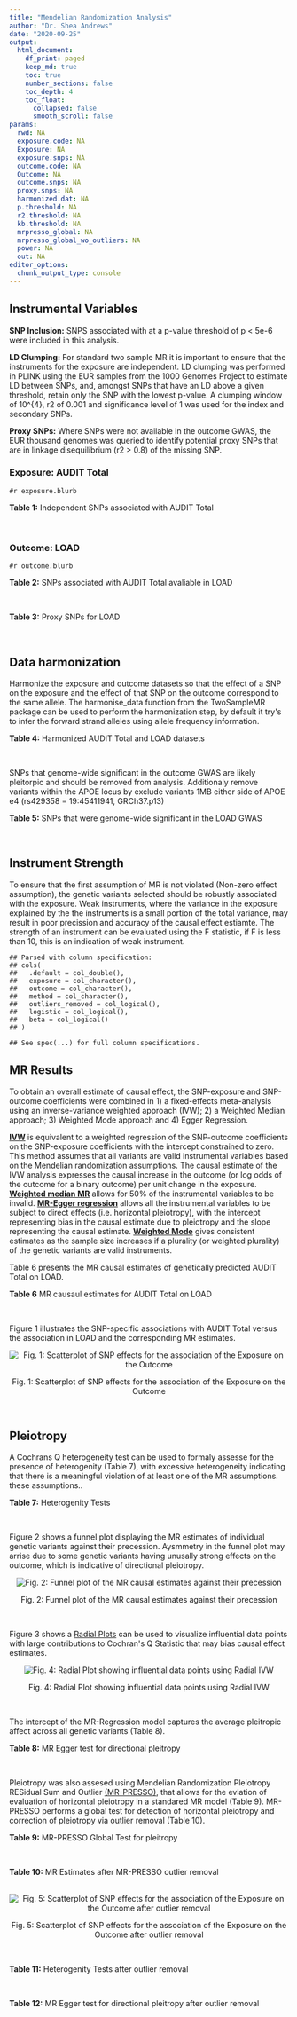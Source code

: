 ```yaml
---
title: "Mendelian Randomization Analysis"
author: "Dr. Shea Andrews"
date: "2020-09-25"
output:
  html_document:
    df_print: paged
    keep_md: true
    toc: true
    number_sections: false
    toc_depth: 4
    toc_float:
      collapsed: false
      smooth_scroll: false
params:
  rwd: NA
  exposure.code: NA
  Exposure: NA
  exposure.snps: NA
  outcome.code: NA
  Outcome: NA
  outcome.snps: NA
  proxy.snps: NA
  harmonized.dat: NA
  p.threshold: NA
  r2.threshold: NA
  kb.threshold: NA
  mrpresso_global: NA
  mrpresso_global_wo_outliers: NA
  power: NA
  out: NA
editor_options:
  chunk_output_type: console
---
```







## Instrumental Variables
**SNP Inclusion:** SNPS associated with at a p-value threshold of p < 5e-6 were included in this analysis.
<br>

**LD Clumping:** For standard two sample MR it is important to ensure that the instruments for the exposure are independent. LD clumping was performed in PLINK using the EUR samples from the 1000 Genomes Project to estimate LD between SNPs, and, amongst SNPs that have an LD above a given threshold, retain only the SNP with the lowest p-value. A clumping window of 10^{4}, r2 of 0.001 and significance level of 1 was used for the index and secondary SNPs.
<br>

**Proxy SNPs:** Where SNPs were not available in the outcome GWAS, the EUR thousand genomes was queried to identify potential proxy SNPs that are in linkage disequilibrium (r2 > 0.8) of the missing SNP.
<br>

### Exposure: AUDIT Total
`#r exposure.blurb`
<br>

**Table 1:** Independent SNPs associated with AUDIT Total
<div data-pagedtable="false">
  <script data-pagedtable-source type="application/json">
{"columns":[{"label":["SNP"],"name":[1],"type":["chr"],"align":["left"]},{"label":["CHROM"],"name":[2],"type":["dbl"],"align":["right"]},{"label":["POS"],"name":[3],"type":["dbl"],"align":["right"]},{"label":["REF"],"name":[4],"type":["chr"],"align":["left"]},{"label":["ALT"],"name":[5],"type":["chr"],"align":["left"]},{"label":["AF"],"name":[6],"type":["dbl"],"align":["right"]},{"label":["BETA"],"name":[7],"type":["dbl"],"align":["right"]},{"label":["SE"],"name":[8],"type":["dbl"],"align":["right"]},{"label":["Z"],"name":[9],"type":["dbl"],"align":["right"]},{"label":["P"],"name":[10],"type":["dbl"],"align":["right"]},{"label":["N"],"name":[11],"type":["dbl"],"align":["right"]},{"label":["TRAIT"],"name":[12],"type":["chr"],"align":["left"]}],"data":[{"1":"rs55847536","2":"1","3":"72248052","4":"A","5":"G","6":"0.39224600","7":"-0.01211140","8":"0.002641534","9":"-4.585","10":"4.545e-06","11":"140945","12":"AUDIT_Total"},{"1":"rs145186401","2":"1","3":"76879585","4":"T","5":"A","6":"0.02301560","7":"0.01278336","8":"0.002633030","9":"4.855","10":"1.203e-06","11":"141716","12":"AUDIT_Total"},{"1":"rs2390440","2":"1","3":"88625312","4":"C","5":"T","6":"0.23443800","7":"-0.01245564","8":"0.002631660","9":"-4.733","10":"2.211e-06","11":"141932","12":"AUDIT_Total"},{"1":"rs11809772","2":"1","3":"181625486","4":"A","5":"C","6":"0.11076800","7":"-0.01367530","8":"0.002654373","9":"-5.152","10":"2.582e-07","11":"139265","12":"AUDIT_Total"},{"1":"rs192227553","2":"1","3":"192064307","4":"G","5":"A","6":"0.01543210","7":"0.01217746","8":"0.002665236","9":"4.569","10":"4.895e-06","11":"138437","12":"AUDIT_Total"},{"1":"rs116258323","2":"1","3":"214449747","4":"C","5":"T","6":"0.04271170","7":"0.01407780","8":"0.002648693","9":"5.315","10":"1.067e-07","11":"139780","12":"AUDIT_Total"},{"1":"rs1260326","2":"2","3":"27730940","4":"T","5":"C","6":"0.61366100","7":"0.01873020","8":"0.002619605","9":"7.150","10":"8.664e-13","11":"141932","12":"AUDIT_Total"},{"1":"rs13389504","2":"2","3":"40369688","4":"T","5":"G","6":"0.18636700","7":"0.01219060","8":"0.002646099","9":"4.607","10":"4.090e-06","11":"140443","12":"AUDIT_Total"},{"1":"rs4953148","2":"2","3":"45152522","4":"A","5":"T","6":"0.39332400","7":"0.01478690","8":"0.002646656","9":"5.587","10":"2.314e-08","11":"139850","12":"AUDIT_Total"},{"1":"rs11677810","2":"2","3":"68066201","4":"C","5":"A","6":"0.25191500","7":"0.01232649","8":"0.002677924","9":"4.603","10":"4.167e-06","11":"137099","12":"AUDIT_Total"},{"1":"rs114658808","2":"2","3":"119423996","4":"G","5":"A","6":"0.05912220","7":"0.01292250","8":"0.002638860","9":"4.897","10":"9.723e-07","11":"141062","12":"AUDIT_Total"},{"1":"rs12474485","2":"2","3":"145810833","4":"A","5":"C","6":"0.25499100","7":"0.01217910","8":"0.002633896","9":"4.624","10":"3.765e-06","11":"141749","12":"AUDIT_Total"},{"1":"rs4853716","2":"2","3":"191361744","4":"C","5":"T","6":"0.82831800","7":"0.01212258","8":"0.002635344","9":"4.600","10":"4.220e-06","11":"141605","12":"AUDIT_Total"},{"1":"rs2302911","2":"2","3":"211455281","4":"A","5":"G","6":"0.45405000","7":"0.01342090","8":"0.002633619","9":"5.096","10":"3.463e-07","11":"141520","12":"AUDIT_Total"},{"1":"rs62244890","2":"3","3":"71611630","4":"T","5":"C","6":"0.37277700","7":"0.01323300","8":"0.002634485","9":"5.023","10":"5.079e-07","11":"141466","12":"AUDIT_Total"},{"1":"rs7618124","2":"3","3":"85548686","4":"A","5":"G","6":"0.71007600","7":"-0.01363860","8":"0.002631407","9":"-5.183","10":"2.187e-07","11":"141713","12":"AUDIT_Total"},{"1":"rs55726529","2":"3","3":"135458327","4":"A","5":"G","6":"0.09938340","7":"-0.01248370","8":"0.002719177","9":"-4.591","10":"4.409e-06","11":"132942","12":"AUDIT_Total"},{"1":"rs1920650","2":"3","3":"160335588","4":"T","5":"C","6":"0.30047400","7":"0.01482480","8":"0.002629442","9":"5.638","10":"1.717e-08","11":"141678","12":"AUDIT_Total"},{"1":"rs11940694","2":"4","3":"39414993","4":"A","5":"G","6":"0.60549300","7":"0.02478080","8":"0.002643005","9":"9.376","10":"6.834e-21","11":"138206","12":"AUDIT_Total"},{"1":"rs144198753","2":"4","3":"99713350","4":"C","5":"T","6":"0.00670047","7":"-0.03076248","8":"0.002606990","9":"-11.800","10":"3.887e-32","11":"140814","12":"AUDIT_Total"},{"1":"rs11733695","2":"4","3":"100122916","4":"G","5":"A","6":"0.00543085","7":"-0.02971133","8":"0.002601920","9":"-11.419","10":"3.370e-30","11":"141581","12":"AUDIT_Total"},{"1":"rs13135092","2":"4","3":"103198082","4":"A","5":"G","6":"0.05434780","7":"-0.01991090","8":"0.002623302","9":"-7.590","10":"3.198e-14","11":"141289","12":"AUDIT_Total"},{"1":"rs6533629","2":"4","3":"113494607","4":"G","5":"A","6":"0.39712300","7":"-0.01294953","8":"0.002671660","9":"-4.847","10":"1.253e-06","11":"137616","12":"AUDIT_Total"},{"1":"rs1457755","2":"5","3":"113637974","4":"T","5":"C","6":"0.55426500","7":"-0.01400920","8":"0.002634787","9":"-5.317","10":"1.056e-07","11":"141273","12":"AUDIT_Total"},{"1":"rs9372625","2":"6","3":"98344031","4":"G","5":"A","6":"0.33467600","7":"0.01403988","8":"0.002642552","9":"5.313","10":"1.080e-07","11":"140438","12":"AUDIT_Total"},{"1":"rs11984030","2":"7","3":"6354656","4":"A","5":"G","6":"0.46143900","7":"-0.01254150","8":"0.002675809","9":"-4.687","10":"2.769e-06","11":"137272","12":"AUDIT_Total"},{"1":"rs10227687","2":"7","3":"38741626","4":"G","5":"A","6":"0.61555200","7":"0.01292938","8":"0.002639727","9":"4.898","10":"9.675e-07","11":"140968","12":"AUDIT_Total"},{"1":"rs79931145","2":"7","3":"137122009","4":"C","5":"T","6":"0.02647810","7":"-0.01248956","8":"0.002631596","9":"-4.746","10":"2.079e-06","11":"141932","12":"AUDIT_Total"},{"1":"rs2622237","2":"7","3":"153489069","4":"A","5":"G","6":"0.39726300","7":"0.01217490","8":"0.002660016","9":"4.577","10":"4.708e-06","11":"138981","12":"AUDIT_Total"},{"1":"rs35040843","2":"8","3":"93341497","4":"C","5":"T","6":"0.30359100","7":"0.01471763","8":"0.002653260","9":"5.547","10":"2.909e-08","11":"139169","12":"AUDIT_Total"},{"1":"rs143011682","2":"8","3":"126831783","4":"A","5":"G","6":"0.11504900","7":"-0.01230210","8":"0.002637111","9":"-4.665","10":"3.084e-06","11":"141378","12":"AUDIT_Total"},{"1":"rs13266268","2":"8","3":"142611971","4":"C","5":"T","6":"0.40148800","7":"-0.01273468","8":"0.002776255","9":"-4.587","10":"4.507e-06","11":"127488","12":"AUDIT_Total"},{"1":"rs3138496","2":"9","3":"92219801","4":"C","5":"T","6":"0.05003810","7":"0.01294572","8":"0.002630710","9":"4.921","10":"8.598e-07","11":"141932","12":"AUDIT_Total"},{"1":"rs148575582","2":"9","3":"122062643","4":"T","5":"C","6":"0.01686620","7":"0.01275960","8":"0.002657686","9":"4.801","10":"1.578e-06","11":"139105","12":"AUDIT_Total"},{"1":"rs147311119","2":"10","3":"9404825","4":"C","5":"G","6":"0.03336960","7":"-0.01216210","8":"0.002634200","9":"-4.617","10":"3.898e-06","11":"141720","12":"AUDIT_Total"},{"1":"rs7078436","2":"10","3":"30378863","4":"A","5":"G","6":"0.27403000","7":"-0.01508130","8":"0.002628329","9":"-5.738","10":"9.583e-09","11":"141745","12":"AUDIT_Total"},{"1":"rs2017064","2":"11","3":"41455386","4":"C","5":"T","6":"0.67373700","7":"0.01247393","8":"0.002663662","9":"4.683","10":"2.823e-06","11":"138540","12":"AUDIT_Total"},{"1":"rs2293576","2":"11","3":"47434986","4":"G","5":"A","6":"0.32902900","7":"0.01535348","8":"0.002632176","9":"5.833","10":"5.454e-09","11":"141275","12":"AUDIT_Total"},{"1":"rs12795307","2":"11","3":"72506324","4":"G","5":"A","6":"0.26040100","7":"0.01208207","8":"0.002635705","9":"4.584","10":"4.572e-06","11":"141575","12":"AUDIT_Total"},{"1":"rs7948028","2":"11","3":"113328681","4":"A","5":"C","6":"0.27900700","7":"-0.01389140","8":"0.002638447","9":"-5.265","10":"1.406e-07","11":"140906","12":"AUDIT_Total"},{"1":"rs1042725","2":"12","3":"66358347","4":"C","5":"T","6":"0.45995600","7":"-0.01217656","8":"0.002632200","9":"-4.626","10":"3.725e-06","11":"141932","12":"AUDIT_Total"},{"1":"rs73519744","2":"13","3":"71536531","4":"A","5":"G","6":"0.05117970","7":"0.01327340","8":"0.002640430","9":"5.027","10":"4.987e-07","11":"140822","12":"AUDIT_Total"},{"1":"rs117750242","2":"13","3":"109806518","4":"C","5":"T","6":"0.00706522","7":"0.01237358","8":"0.002641105","9":"4.685","10":"2.794e-06","11":"140936","12":"AUDIT_Total"},{"1":"rs1319338","2":"15","3":"26449418","4":"T","5":"A","6":"0.06694640","7":"-0.01299030","8":"0.002633347","9":"-4.933","10":"8.104e-07","11":"141639","12":"AUDIT_Total"},{"1":"rs701455","2":"15","3":"46816049","4":"G","5":"A","6":"0.57415500","7":"-0.01327660","8":"0.002630072","9":"-5.048","10":"4.464e-07","11":"141932","12":"AUDIT_Total"},{"1":"rs72771074","2":"16","3":"20002523","4":"A","5":"C","6":"0.29574400","7":"0.01409940","8":"0.002639345","9":"5.342","10":"9.197e-08","11":"140767","12":"AUDIT_Total"},{"1":"rs11862597","2":"16","3":"30490854","4":"G","5":"A","6":"0.12386200","7":"-0.01322155","8":"0.002630631","9":"-5.026","10":"4.997e-07","11":"141883","12":"AUDIT_Total"},{"1":"rs74980679","2":"16","3":"71779310","4":"G","5":"T","6":"0.12050800","7":"0.01219096","8":"0.002635883","9":"4.625","10":"3.747e-06","11":"141533","12":"AUDIT_Total"},{"1":"rs12936842","2":"17","3":"7553383","4":"A","5":"T","6":"0.26744600","7":"-0.01245840","8":"0.002658641","9":"-4.686","10":"2.790e-06","11":"139067","12":"AUDIT_Total"},{"1":"rs62062288","2":"17","3":"44096553","4":"G","5":"A","6":"0.13753600","7":"-0.01645099","8":"0.002650821","9":"-6.206","10":"5.430e-10","11":"139072","12":"AUDIT_Total"},{"1":"rs6507054","2":"18","3":"31248323","4":"T","5":"C","6":"0.56820000","7":"-0.01236280","8":"0.002637114","9":"-4.688","10":"2.754e-06","11":"141365","12":"AUDIT_Total"},{"1":"rs492602","2":"19","3":"49206417","4":"A","5":"G","6":"0.38356900","7":"0.01463750","8":"0.002627447","9":"5.571","10":"2.526e-08","11":"141932","12":"AUDIT_Total"},{"1":"rs12329964","2":"22","3":"19959033","4":"G","5":"A","6":"0.16630300","7":"0.01224455","8":"0.002636070","9":"4.645","10":"3.409e-06","11":"141502","12":"AUDIT_Total"},{"1":"rs2412970","2":"22","3":"30486826","4":"A","5":"G","6":"0.52143100","7":"0.01219000","8":"0.002632824","9":"4.630","10":"3.654e-06","11":"141862","12":"AUDIT_Total"},{"1":"rs9607805","2":"22","3":"41854446","4":"C","5":"T","6":"0.73870300","7":"0.01410817","8":"0.002640990","9":"5.342","10":"9.205e-08","11":"140590","12":"AUDIT_Total"}],"options":{"columns":{"min":{},"max":[10]},"rows":{"min":[10],"max":[10]},"pages":{}}}
  </script>
</div>
<br>

### Outcome: LOAD
`#r outcome.blurb`
<br>

**Table 2:** SNPs associated with AUDIT Total avaliable in LOAD
<div data-pagedtable="false">
  <script data-pagedtable-source type="application/json">
{"columns":[{"label":["SNP"],"name":[1],"type":["chr"],"align":["left"]},{"label":["CHROM"],"name":[2],"type":["dbl"],"align":["right"]},{"label":["POS"],"name":[3],"type":["dbl"],"align":["right"]},{"label":["REF"],"name":[4],"type":["chr"],"align":["left"]},{"label":["ALT"],"name":[5],"type":["chr"],"align":["left"]},{"label":["AF"],"name":[6],"type":["dbl"],"align":["right"]},{"label":["BETA"],"name":[7],"type":["dbl"],"align":["right"]},{"label":["SE"],"name":[8],"type":["dbl"],"align":["right"]},{"label":["Z"],"name":[9],"type":["dbl"],"align":["right"]},{"label":["P"],"name":[10],"type":["dbl"],"align":["right"]},{"label":["N"],"name":[11],"type":["dbl"],"align":["right"]},{"label":["TRAIT"],"name":[12],"type":["chr"],"align":["left"]}],"data":[{"1":"rs55847536","2":"1","3":"72248052","4":"A","5":"G","6":"0.4305","7":"-0.0238","8":"0.0147","9":"-1.6190500","10":"1.062e-01","11":"63926","12":"LOAD"},{"1":"rs145186401","2":"1","3":"76879585","4":"T","5":"A","6":"0.0097","7":"-0.0984","8":"0.0862","9":"-1.1415313","10":"2.535e-01","11":"63926","12":"LOAD"},{"1":"rs2390440","2":"1","3":"88625312","4":"C","5":"T","6":"0.2254","7":"-0.0057","8":"0.0172","9":"-0.3313953","10":"7.410e-01","11":"63926","12":"LOAD"},{"1":"rs11809772","2":"1","3":"181625486","4":"A","5":"C","6":"0.1372","7":"-0.0355","8":"0.0211","9":"-1.6824600","10":"9.273e-02","11":"63926","12":"LOAD"},{"1":"rs192227553","2":"1","3":"192064307","4":"G","5":"A","6":"0.0114","7":"-0.1431","8":"0.0881","9":"-1.6242906","10":"1.043e-01","11":"63926","12":"LOAD"},{"1":"rs116258323","2":"1","3":"214449747","4":"C","5":"T","6":"0.0634","7":"-0.0104","8":"0.0311","9":"-0.3344051","10":"7.373e-01","11":"63926","12":"LOAD"},{"1":"rs1260326","2":"2","3":"27730940","4":"T","5":"C","6":"0.5779","7":"-0.0147","8":"0.0145","9":"-1.0137900","10":"3.099e-01","11":"63926","12":"LOAD"},{"1":"rs13389504","2":"2","3":"40369688","4":"T","5":"G","6":"0.1869","7":"-0.0071","8":"0.0183","9":"-0.3879780","10":"6.967e-01","11":"63926","12":"LOAD"},{"1":"rs4953148","2":"2","3":"45152522","4":"A","5":"T","6":"0.3156","7":"-0.0171","8":"0.0159","9":"-1.0754700","10":"2.811e-01","11":"63926","12":"LOAD"},{"1":"rs11677810","2":"2","3":"68066201","4":"C","5":"A","6":"0.2272","7":"0.0187","8":"0.0178","9":"1.0505618","10":"2.951e-01","11":"63926","12":"LOAD"},{"1":"rs114658808","2":"2","3":"119423996","4":"G","5":"A","6":"0.0303","7":"-0.0724","8":"0.0446","9":"-1.6233184","10":"1.042e-01","11":"63926","12":"LOAD"},{"1":"rs12474485","2":"2","3":"145810833","4":"A","5":"C","6":"0.3168","7":"-0.0002","8":"0.0154","9":"-0.0129870","10":"9.885e-01","11":"63926","12":"LOAD"},{"1":"rs4853716","2":"2","3":"191361744","4":"C","5":"T","6":"0.7572","7":"-0.0048","8":"0.0165","9":"-0.2909091","10":"7.724e-01","11":"63926","12":"LOAD"},{"1":"rs2302911","2":"2","3":"211455281","4":"A","5":"G","6":"0.5029","7":"0.0137","8":"0.0143","9":"0.9580420","10":"3.384e-01","11":"63926","12":"LOAD"},{"1":"rs62244890","2":"3","3":"71611630","4":"T","5":"C","6":"0.4211","7":"-0.0111","8":"0.0145","9":"-0.7655170","10":"4.447e-01","11":"63926","12":"LOAD"},{"1":"rs7618124","2":"3","3":"85548686","4":"A","5":"G","6":"0.6342","7":"-0.0180","8":"0.0147","9":"-1.2244900","10":"2.218e-01","11":"63926","12":"LOAD"},{"1":"rs55726529","2":"3","3":"135458327","4":"A","5":"G","6":"0.0920","7":"-0.0148","8":"0.0291","9":"-0.5085910","10":"6.116e-01","11":"63926","12":"LOAD"},{"1":"rs1920650","2":"3","3":"160335588","4":"T","5":"C","6":"0.2954","7":"0.0104","8":"0.0156","9":"0.6666670","10":"5.050e-01","11":"63926","12":"LOAD"},{"1":"rs11940694","2":"4","3":"39414993","4":"A","5":"G","6":"0.5832","7":"0.0351","8":"0.0151","9":"2.3245000","10":"1.985e-02","11":"63926","12":"LOAD"},{"1":"rs144198753","2":"4","3":"99713350","4":"C","5":"T","6":"0.0333","7":"0.0254","8":"0.0542","9":"0.4686347","10":"6.388e-01","11":"63926","12":"LOAD"},{"1":"rs11733695","2":"4","3":"100122916","4":"G","5":"A","6":"0.0171","7":"0.0595","8":"0.0616","9":"0.9659091","10":"3.346e-01","11":"63926","12":"LOAD"},{"1":"rs13135092","2":"4","3":"103198082","4":"A","5":"G","6":"0.0836","7":"0.0207","8":"0.0268","9":"0.7723880","10":"4.406e-01","11":"63926","12":"LOAD"},{"1":"rs6533629","2":"4","3":"113494607","4":"G","5":"A","6":"0.4222","7":"-0.0361","8":"0.0145","9":"-2.4896552","10":"1.286e-02","11":"63926","12":"LOAD"},{"1":"rs1457755","2":"5","3":"113637974","4":"T","5":"C","6":"0.5675","7":"-0.0159","8":"0.0143","9":"-1.1118900","10":"2.675e-01","11":"63926","12":"LOAD"},{"1":"rs9372625","2":"6","3":"98344031","4":"G","5":"A","6":"0.3852","7":"-0.0315","8":"0.0149","9":"-2.1140940","10":"3.405e-02","11":"63926","12":"LOAD"},{"1":"rs11984030","2":"7","3":"6354656","4":"A","5":"G","6":"0.4491","7":"-0.0487","8":"0.0154","9":"-3.1623400","10":"1.540e-03","11":"63926","12":"LOAD"},{"1":"rs10227687","2":"7","3":"38741626","4":"G","5":"A","6":"0.5849","7":"-0.0072","8":"0.0147","9":"-0.4897959","10":"6.253e-01","11":"63926","12":"LOAD"},{"1":"rs79931145","2":"7","3":"137122009","4":"C","5":"T","6":"0.0111","7":"-0.0423","8":"0.1043","9":"-0.4055609","10":"6.851e-01","11":"63926","12":"LOAD"},{"1":"rs2622237","2":"7","3":"153489069","4":"A","5":"G","6":"0.3918","7":"0.0087","8":"0.0169","9":"0.5147930","10":"6.067e-01","11":"63926","12":"LOAD"},{"1":"rs35040843","2":"8","3":"93341497","4":"C","5":"T","6":"0.2854","7":"-0.0032","8":"0.0165","9":"-0.1939394","10":"8.462e-01","11":"63926","12":"LOAD"},{"1":"rs143011682","2":"8","3":"126831783","4":"A","5":"G","6":"0.1102","7":"0.0151","8":"0.0271","9":"0.5571960","10":"5.785e-01","11":"63926","12":"LOAD"},{"1":"rs13266268","2":"8","3":"142611971","4":"C","5":"T","6":"0.3755","7":"-0.0243","8":"0.0153","9":"-1.5882353","10":"1.120e-01","11":"63926","12":"LOAD"},{"1":"rs3138496","2":"9","3":"92219801","4":"C","5":"T","6":"0.0592","7":"0.0490","8":"0.0337","9":"1.4540059","10":"1.453e-01","11":"63926","12":"LOAD"},{"1":"rs148575582","2":"9","3":"122062643","4":"T","5":"C","6":"0.0193","7":"0.0451","8":"0.0760","9":"0.5934210","10":"5.527e-01","11":"63926","12":"LOAD"},{"1":"rs147311119","2":"10","3":"9404825","4":"C","5":"G","6":"0.0259","7":"0.0830","8":"0.0479","9":"1.7327800","10":"8.310e-02","11":"63926","12":"LOAD"},{"1":"rs7078436","2":"10","3":"30378863","4":"A","5":"G","6":"0.3542","7":"0.0158","8":"0.0149","9":"1.0604000","10":"2.892e-01","11":"63926","12":"LOAD"},{"1":"rs2017064","2":"11","3":"41455386","4":"C","5":"T","6":"0.6093","7":"-0.0399","8":"0.0151","9":"-2.6423841","10":"8.204e-03","11":"63926","12":"LOAD"},{"1":"rs2293576","2":"11","3":"47434986","4":"G","5":"A","6":"0.3451","7":"0.0600","8":"0.0149","9":"4.0268456","10":"5.657e-05","11":"63926","12":"LOAD"},{"1":"rs12795307","2":"11","3":"72506324","4":"G","5":"A","6":"0.3406","7":"0.0235","8":"0.0151","9":"1.5562914","10":"1.183e-01","11":"63926","12":"LOAD"},{"1":"rs7948028","2":"11","3":"113328681","4":"A","5":"C","6":"0.3851","7":"0.0048","8":"0.0146","9":"0.3287670","10":"7.445e-01","11":"63926","12":"LOAD"},{"1":"rs1042725","2":"12","3":"66358347","4":"C","5":"T","6":"0.5077","7":"0.0091","8":"0.0143","9":"0.6363636","10":"5.240e-01","11":"63926","12":"LOAD"},{"1":"rs73519744","2":"13","3":"71536531","4":"A","5":"G","6":"0.0698","7":"0.0185","8":"0.0298","9":"0.6208050","10":"5.347e-01","11":"63926","12":"LOAD"},{"1":"rs117750242","2":"13","3":"109806518","4":"C","5":"T","6":"0.0126","7":"0.0108","8":"0.0792","9":"0.1363636","10":"8.916e-01","11":"63926","12":"LOAD"},{"1":"rs1319338","2":"15","3":"26449418","4":"T","5":"A","6":"0.0748","7":"-0.0385","8":"0.0285","9":"-1.3508772","10":"1.770e-01","11":"63926","12":"LOAD"},{"1":"rs701455","2":"15","3":"46816049","4":"G","5":"A","6":"0.5519","7":"-0.0246","8":"0.0145","9":"-1.6965517","10":"9.041e-02","11":"63926","12":"LOAD"},{"1":"rs72771074","2":"16","3":"20002523","4":"A","5":"C","6":"0.2577","7":"-0.0033","8":"0.0166","9":"-0.1987950","10":"8.446e-01","11":"63926","12":"LOAD"},{"1":"rs11862597","2":"16","3":"30490854","4":"G","5":"A","6":"0.1274","7":"-0.0237","8":"0.0216","9":"-1.0972222","10":"2.731e-01","11":"63926","12":"LOAD"},{"1":"rs74980679","2":"16","3":"71779310","4":"G","5":"T","6":"0.1427","7":"-0.0436","8":"0.0207","9":"-2.1062802","10":"3.491e-02","11":"63926","12":"LOAD"},{"1":"rs12936842","2":"17","3":"7553383","4":"A","5":"T","6":"0.3005","7":"0.0246","8":"0.0165","9":"1.4909100","10":"1.363e-01","11":"63926","12":"LOAD"},{"1":"rs62062288","2":"17","3":"44096553","4":"G","5":"A","6":"0.2145","7":"-0.0390","8":"0.0185","9":"-2.1081081","10":"3.531e-02","11":"63926","12":"LOAD"},{"1":"rs6507054","2":"18","3":"31248323","4":"T","5":"C","6":"0.5742","7":"0.0022","8":"0.0149","9":"0.1476510","10":"8.799e-01","11":"63926","12":"LOAD"},{"1":"rs492602","2":"19","3":"49206417","4":"A","5":"G","6":"0.4773","7":"0.0211","8":"0.0146","9":"1.4452100","10":"1.487e-01","11":"63926","12":"LOAD"},{"1":"rs12329964","2":"22","3":"19959033","4":"G","5":"A","6":"0.1693","7":"-0.0129","8":"0.0191","9":"-0.6753927","10":"4.987e-01","11":"63926","12":"LOAD"},{"1":"rs2412970","2":"22","3":"30486826","4":"A","5":"G","6":"0.4592","7":"0.0132","8":"0.0142","9":"0.9295770","10":"3.525e-01","11":"63926","12":"LOAD"},{"1":"rs9607805","2":"22","3":"41854446","4":"C","5":"T","6":"0.7188","7":"-0.0349","8":"0.0161","9":"-2.1677019","10":"2.972e-02","11":"63926","12":"LOAD"}],"options":{"columns":{"min":{},"max":[10]},"rows":{"min":[10],"max":[10]},"pages":{}}}
  </script>
</div>
<br>

**Table 3:** Proxy SNPs for LOAD
<div data-pagedtable="false">
  <script data-pagedtable-source type="application/json">
{"columns":[{"label":["proxy.outcome"],"name":[1],"type":["lgl"],"align":["right"]},{"label":["target_snp"],"name":[2],"type":["lgl"],"align":["right"]},{"label":["proxy_snp"],"name":[3],"type":["lgl"],"align":["right"]},{"label":["ld.r2"],"name":[4],"type":["lgl"],"align":["right"]},{"label":["Dprime"],"name":[5],"type":["lgl"],"align":["right"]},{"label":["ref.proxy"],"name":[6],"type":["lgl"],"align":["right"]},{"label":["alt.proxy"],"name":[7],"type":["lgl"],"align":["right"]},{"label":["CHROM"],"name":[8],"type":["lgl"],"align":["right"]},{"label":["POS"],"name":[9],"type":["lgl"],"align":["right"]},{"label":["ALT.proxy"],"name":[10],"type":["lgl"],"align":["right"]},{"label":["REF.proxy"],"name":[11],"type":["lgl"],"align":["right"]},{"label":["AF"],"name":[12],"type":["lgl"],"align":["right"]},{"label":["BETA"],"name":[13],"type":["lgl"],"align":["right"]},{"label":["SE"],"name":[14],"type":["lgl"],"align":["right"]},{"label":["P"],"name":[15],"type":["lgl"],"align":["right"]},{"label":["N"],"name":[16],"type":["lgl"],"align":["right"]},{"label":["ref"],"name":[17],"type":["lgl"],"align":["right"]},{"label":["alt"],"name":[18],"type":["lgl"],"align":["right"]},{"label":["ALT"],"name":[19],"type":["lgl"],"align":["right"]},{"label":["REF"],"name":[20],"type":["lgl"],"align":["right"]},{"label":["PHASE"],"name":[21],"type":["lgl"],"align":["right"]}],"data":[{"1":"NA","2":"NA","3":"NA","4":"NA","5":"NA","6":"NA","7":"NA","8":"NA","9":"NA","10":"NA","11":"NA","12":"NA","13":"NA","14":"NA","15":"NA","16":"NA","17":"NA","18":"NA","19":"NA","20":"NA","21":"NA"}],"options":{"columns":{"min":{},"max":[10]},"rows":{"min":[10],"max":[10]},"pages":{}}}
  </script>
</div>
<br>

## Data harmonization
Harmonize the exposure and outcome datasets so that the effect of a SNP on the exposure and the effect of that SNP on the outcome correspond to the same allele. The harmonise_data function from the TwoSampleMR package can be used to perform the harmonization step, by default it try's to infer the forward strand alleles using allele frequency information.
<br>

**Table 4:** Harmonized AUDIT Total and LOAD datasets
<div data-pagedtable="false">
  <script data-pagedtable-source type="application/json">
{"columns":[{"label":["SNP"],"name":[1],"type":["chr"],"align":["left"]},{"label":["effect_allele.exposure"],"name":[2],"type":["chr"],"align":["left"]},{"label":["other_allele.exposure"],"name":[3],"type":["chr"],"align":["left"]},{"label":["effect_allele.outcome"],"name":[4],"type":["chr"],"align":["left"]},{"label":["other_allele.outcome"],"name":[5],"type":["chr"],"align":["left"]},{"label":["beta.exposure"],"name":[6],"type":["dbl"],"align":["right"]},{"label":["beta.outcome"],"name":[7],"type":["dbl"],"align":["right"]},{"label":["eaf.exposure"],"name":[8],"type":["dbl"],"align":["right"]},{"label":["eaf.outcome"],"name":[9],"type":["dbl"],"align":["right"]},{"label":["remove"],"name":[10],"type":["lgl"],"align":["right"]},{"label":["palindromic"],"name":[11],"type":["lgl"],"align":["right"]},{"label":["ambiguous"],"name":[12],"type":["lgl"],"align":["right"]},{"label":["id.outcome"],"name":[13],"type":["chr"],"align":["left"]},{"label":["chr.outcome"],"name":[14],"type":["dbl"],"align":["right"]},{"label":["pos.outcome"],"name":[15],"type":["dbl"],"align":["right"]},{"label":["se.outcome"],"name":[16],"type":["dbl"],"align":["right"]},{"label":["z.outcome"],"name":[17],"type":["dbl"],"align":["right"]},{"label":["pval.outcome"],"name":[18],"type":["dbl"],"align":["right"]},{"label":["samplesize.outcome"],"name":[19],"type":["dbl"],"align":["right"]},{"label":["outcome"],"name":[20],"type":["chr"],"align":["left"]},{"label":["mr_keep.outcome"],"name":[21],"type":["lgl"],"align":["right"]},{"label":["pval_origin.outcome"],"name":[22],"type":["chr"],"align":["left"]},{"label":["chr.exposure"],"name":[23],"type":["dbl"],"align":["right"]},{"label":["pos.exposure"],"name":[24],"type":["dbl"],"align":["right"]},{"label":["se.exposure"],"name":[25],"type":["dbl"],"align":["right"]},{"label":["z.exposure"],"name":[26],"type":["dbl"],"align":["right"]},{"label":["pval.exposure"],"name":[27],"type":["dbl"],"align":["right"]},{"label":["samplesize.exposure"],"name":[28],"type":["dbl"],"align":["right"]},{"label":["exposure"],"name":[29],"type":["chr"],"align":["left"]},{"label":["mr_keep.exposure"],"name":[30],"type":["lgl"],"align":["right"]},{"label":["pval_origin.exposure"],"name":[31],"type":["chr"],"align":["left"]},{"label":["id.exposure"],"name":[32],"type":["chr"],"align":["left"]},{"label":["action"],"name":[33],"type":["dbl"],"align":["right"]},{"label":["mr_keep"],"name":[34],"type":["lgl"],"align":["right"]},{"label":["pt"],"name":[35],"type":["dbl"],"align":["right"]},{"label":["pleitropy_keep"],"name":[36],"type":["lgl"],"align":["right"]},{"label":["mrpresso_RSSobs"],"name":[37],"type":["dbl"],"align":["right"]},{"label":["mrpresso_pval"],"name":[38],"type":["dbl"],"align":["right"]},{"label":["mrpresso_keep"],"name":[39],"type":["lgl"],"align":["right"]}],"data":[{"1":"rs10227687","2":"A","3":"G","4":"A","5":"G","6":"0.01292938","7":"-0.0072","8":"0.61555200","9":"0.5849","10":"FALSE","11":"FALSE","12":"FALSE","13":"UV9QEQ","14":"7","15":"38741626","16":"0.0147","17":"-0.4897959","18":"6.253e-01","19":"63926","20":"Kunkle2019load","21":"TRUE","22":"reported","23":"7","24":"38741626","25":"0.002639727","26":"4.898","27":"9.675e-07","28":"140968","29":"SanchezRoige2019auditt23andMe","30":"TRUE","31":"reported","32":"GhnA2R","33":"2","34":"TRUE","35":"5e-06","36":"TRUE","37":"1.555406e-04","38":"1.0000","39":"TRUE"},{"1":"rs1042725","2":"T","3":"C","4":"T","5":"C","6":"-0.01217656","7":"0.0091","8":"0.45995600","9":"0.5077","10":"FALSE","11":"FALSE","12":"FALSE","13":"UV9QEQ","14":"12","15":"66358347","16":"0.0143","17":"0.6363636","18":"5.240e-01","19":"63926","20":"Kunkle2019load","21":"TRUE","22":"reported","23":"12","24":"66358347","25":"0.002632200","26":"-4.626","27":"3.725e-06","28":"141932","29":"SanchezRoige2019auditt23andMe","30":"TRUE","31":"reported","32":"GhnA2R","33":"2","34":"TRUE","35":"5e-06","36":"TRUE","37":"1.987751e-04","38":"1.0000","39":"TRUE"},{"1":"rs114658808","2":"A","3":"G","4":"A","5":"G","6":"0.01292250","7":"-0.0724","8":"0.05912220","9":"0.0303","10":"FALSE","11":"FALSE","12":"FALSE","13":"UV9QEQ","14":"2","15":"119423996","16":"0.0446","17":"-1.6233184","18":"1.042e-01","19":"63926","20":"Kunkle2019load","21":"TRUE","22":"reported","23":"2","24":"119423996","25":"0.002638860","26":"4.897","27":"9.723e-07","28":"141062","29":"SanchezRoige2019auditt23andMe","30":"TRUE","31":"reported","32":"GhnA2R","33":"2","34":"TRUE","35":"5e-06","36":"TRUE","37":"6.017849e-03","38":"1.0000","39":"TRUE"},{"1":"rs116258323","2":"T","3":"C","4":"T","5":"C","6":"0.01407780","7":"-0.0104","8":"0.04271170","9":"0.0634","10":"FALSE","11":"FALSE","12":"FALSE","13":"UV9QEQ","14":"1","15":"214449747","16":"0.0311","17":"-0.3344051","18":"7.373e-01","19":"63926","20":"Kunkle2019load","21":"TRUE","22":"reported","23":"1","24":"214449747","25":"0.002648693","26":"5.315","27":"1.067e-07","28":"139780","29":"SanchezRoige2019auditt23andMe","30":"TRUE","31":"reported","32":"GhnA2R","33":"2","34":"TRUE","35":"5e-06","36":"TRUE","37":"2.535225e-04","38":"1.0000","39":"TRUE"},{"1":"rs11677810","2":"A","3":"C","4":"A","5":"C","6":"0.01232649","7":"0.0187","8":"0.25191500","9":"0.2272","10":"FALSE","11":"FALSE","12":"FALSE","13":"UV9QEQ","14":"2","15":"68066201","16":"0.0178","17":"1.0505618","18":"2.951e-01","19":"63926","20":"Kunkle2019load","21":"TRUE","22":"reported","23":"2","24":"68066201","25":"0.002677924","26":"4.603","27":"4.167e-06","28":"137099","29":"SanchezRoige2019auditt23andMe","30":"TRUE","31":"reported","32":"GhnA2R","33":"2","34":"TRUE","35":"5e-06","36":"TRUE","37":"2.003402e-04","38":"1.0000","39":"TRUE"},{"1":"rs11733695","2":"A","3":"G","4":"A","5":"G","6":"-0.02971133","7":"0.0595","8":"0.00543085","9":"0.0171","10":"FALSE","11":"FALSE","12":"FALSE","13":"UV9QEQ","14":"4","15":"100122916","16":"0.0616","17":"0.9659091","18":"3.346e-01","19":"63926","20":"Kunkle2019load","21":"TRUE","22":"reported","23":"4","24":"100122916","25":"0.002601920","26":"-11.419","27":"3.370e-30","28":"141581","29":"SanchezRoige2019auditt23andMe","30":"TRUE","31":"reported","32":"GhnA2R","33":"2","34":"TRUE","35":"5e-06","36":"TRUE","37":"5.104723e-03","38":"1.0000","39":"TRUE"},{"1":"rs117750242","2":"T","3":"C","4":"T","5":"C","6":"0.01237358","7":"0.0108","8":"0.00706522","9":"0.0126","10":"FALSE","11":"FALSE","12":"FALSE","13":"UV9QEQ","14":"13","15":"109806518","16":"0.0792","17":"0.1363636","18":"8.916e-01","19":"63926","20":"Kunkle2019load","21":"TRUE","22":"reported","23":"13","24":"109806518","25":"0.002641105","26":"4.685","27":"2.794e-06","28":"140936","29":"SanchezRoige2019auditt23andMe","30":"TRUE","31":"reported","32":"GhnA2R","33":"2","34":"TRUE","35":"5e-06","36":"TRUE","37":"3.644119e-05","38":"1.0000","39":"TRUE"},{"1":"rs11809772","2":"C","3":"A","4":"C","5":"A","6":"-0.01367530","7":"-0.0355","8":"0.11076800","9":"0.1372","10":"FALSE","11":"FALSE","12":"FALSE","13":"UV9QEQ","14":"1","15":"181625486","16":"0.0211","17":"-1.6824600","18":"9.273e-02","19":"63926","20":"Kunkle2019load","21":"TRUE","22":"reported","23":"1","24":"181625486","25":"0.002654373","26":"-5.152","27":"2.582e-07","28":"139265","29":"SanchezRoige2019auditt23andMe","30":"TRUE","31":"reported","32":"GhnA2R","33":"2","34":"TRUE","35":"5e-06","36":"TRUE","37":"9.373864e-04","38":"1.0000","39":"TRUE"},{"1":"rs11862597","2":"A","3":"G","4":"A","5":"G","6":"-0.01322155","7":"-0.0237","8":"0.12386200","9":"0.1274","10":"FALSE","11":"FALSE","12":"FALSE","13":"UV9QEQ","14":"16","15":"30490854","16":"0.0216","17":"-1.0972222","18":"2.731e-01","19":"63926","20":"Kunkle2019load","21":"TRUE","22":"reported","23":"16","24":"30490854","25":"0.002630631","26":"-5.026","27":"4.997e-07","28":"141883","29":"SanchezRoige2019auditt23andMe","30":"TRUE","31":"reported","32":"GhnA2R","33":"2","34":"TRUE","35":"5e-06","36":"TRUE","37":"3.540855e-04","38":"1.0000","39":"TRUE"},{"1":"rs11940694","2":"G","3":"A","4":"G","5":"A","6":"0.02478080","7":"0.0351","8":"0.60549300","9":"0.5832","10":"FALSE","11":"FALSE","12":"FALSE","13":"UV9QEQ","14":"4","15":"39414993","16":"0.0151","17":"2.3245000","18":"1.985e-02","19":"63926","20":"Kunkle2019load","21":"TRUE","22":"reported","23":"4","24":"39414993","25":"0.002643005","26":"9.376","27":"6.834e-21","28":"138206","29":"SanchezRoige2019auditt23andMe","30":"TRUE","31":"reported","32":"GhnA2R","33":"2","34":"TRUE","35":"5e-06","36":"TRUE","37":"7.728010e-04","38":"1.0000","39":"TRUE"},{"1":"rs11984030","2":"G","3":"A","4":"G","5":"A","6":"-0.01254150","7":"-0.0487","8":"0.46143900","9":"0.4491","10":"FALSE","11":"FALSE","12":"FALSE","13":"UV9QEQ","14":"7","15":"6354656","16":"0.0154","17":"-3.1623400","18":"1.540e-03","19":"63926","20":"Kunkle2019load","21":"TRUE","22":"reported","23":"7","24":"6354656","25":"0.002675809","26":"-4.687","27":"2.769e-06","28":"137272","29":"SanchezRoige2019auditt23andMe","30":"TRUE","31":"reported","32":"GhnA2R","33":"2","34":"TRUE","35":"5e-06","36":"TRUE","37":"2.003345e-03","38":"0.2035","39":"TRUE"},{"1":"rs12329964","2":"A","3":"G","4":"A","5":"G","6":"0.01224455","7":"-0.0129","8":"0.16630300","9":"0.1693","10":"FALSE","11":"FALSE","12":"FALSE","13":"UV9QEQ","14":"22","15":"19959033","16":"0.0191","17":"-0.6753927","18":"4.987e-01","19":"63926","20":"Kunkle2019load","21":"TRUE","22":"reported","23":"22","24":"19959033","25":"0.002636070","26":"4.645","27":"3.409e-06","28":"141502","29":"SanchezRoige2019auditt23andMe","30":"TRUE","31":"reported","32":"GhnA2R","33":"2","34":"TRUE","35":"5e-06","36":"TRUE","37":"3.181996e-04","38":"1.0000","39":"TRUE"},{"1":"rs12474485","2":"C","3":"A","4":"C","5":"A","6":"0.01217910","7":"-0.0002","8":"0.25499100","9":"0.3168","10":"FALSE","11":"FALSE","12":"FALSE","13":"UV9QEQ","14":"2","15":"145810833","16":"0.0154","17":"-0.0129870","18":"9.885e-01","19":"63926","20":"Kunkle2019load","21":"TRUE","22":"reported","23":"2","24":"145810833","25":"0.002633896","26":"4.624","27":"3.765e-06","28":"141749","29":"SanchezRoige2019auditt23andMe","30":"TRUE","31":"reported","32":"GhnA2R","33":"2","34":"TRUE","35":"5e-06","36":"TRUE","37":"2.486485e-05","38":"1.0000","39":"TRUE"},{"1":"rs1260326","2":"C","3":"T","4":"C","5":"T","6":"0.01873020","7":"-0.0147","8":"0.61366100","9":"0.5779","10":"FALSE","11":"FALSE","12":"FALSE","13":"UV9QEQ","14":"2","15":"27730940","16":"0.0145","17":"-1.0137900","18":"3.099e-01","19":"63926","20":"Kunkle2019load","21":"TRUE","22":"reported","23":"2","24":"27730940","25":"0.002619605","26":"7.150","27":"8.664e-13","28":"141932","29":"SanchezRoige2019auditt23andMe","30":"TRUE","31":"reported","32":"GhnA2R","33":"2","34":"TRUE","35":"5e-06","36":"TRUE","37":"5.323605e-04","38":"1.0000","39":"TRUE"},{"1":"rs12795307","2":"A","3":"G","4":"A","5":"G","6":"0.01208207","7":"0.0235","8":"0.26040100","9":"0.3406","10":"FALSE","11":"FALSE","12":"FALSE","13":"UV9QEQ","14":"11","15":"72506324","16":"0.0151","17":"1.5562914","18":"1.183e-01","19":"63926","20":"Kunkle2019load","21":"TRUE","22":"reported","23":"11","24":"72506324","25":"0.002635705","26":"4.584","27":"4.572e-06","28":"141575","29":"SanchezRoige2019auditt23andMe","30":"TRUE","31":"reported","32":"GhnA2R","33":"2","34":"TRUE","35":"5e-06","36":"TRUE","37":"3.691725e-04","38":"1.0000","39":"TRUE"},{"1":"rs12936842","2":"T","3":"A","4":"T","5":"A","6":"-0.01245840","7":"0.0246","8":"0.26744600","9":"0.3005","10":"FALSE","11":"TRUE","12":"FALSE","13":"UV9QEQ","14":"17","15":"7553383","16":"0.0165","17":"1.4909100","18":"1.363e-01","19":"63926","20":"Kunkle2019load","21":"TRUE","22":"reported","23":"17","24":"7553383","25":"0.002658641","26":"-4.686","27":"2.790e-06","28":"139067","29":"SanchezRoige2019auditt23andMe","30":"TRUE","31":"reported","32":"GhnA2R","33":"2","34":"TRUE","35":"5e-06","36":"TRUE","37":"8.947539e-04","38":"1.0000","39":"TRUE"},{"1":"rs13135092","2":"G","3":"A","4":"G","5":"A","6":"-0.01991090","7":"0.0207","8":"0.05434780","9":"0.0836","10":"FALSE","11":"FALSE","12":"FALSE","13":"UV9QEQ","14":"4","15":"103198082","16":"0.0268","17":"0.7723880","18":"4.406e-01","19":"63926","20":"Kunkle2019load","21":"TRUE","22":"reported","23":"4","24":"103198082","25":"0.002623302","26":"-7.590","27":"3.198e-14","28":"141289","29":"SanchezRoige2019auditt23andMe","30":"TRUE","31":"reported","32":"GhnA2R","33":"2","34":"TRUE","35":"5e-06","36":"TRUE","37":"8.323299e-04","38":"1.0000","39":"TRUE"},{"1":"rs1319338","2":"A","3":"T","4":"A","5":"T","6":"-0.01299030","7":"-0.0385","8":"0.06694640","9":"0.0748","10":"FALSE","11":"TRUE","12":"FALSE","13":"UV9QEQ","14":"15","15":"26449418","16":"0.0285","17":"-1.3508772","18":"1.770e-01","19":"63926","20":"Kunkle2019load","21":"TRUE","22":"reported","23":"15","24":"26449418","25":"0.002633347","26":"-4.933","27":"8.104e-07","28":"141639","29":"SanchezRoige2019auditt23andMe","30":"TRUE","31":"reported","32":"GhnA2R","33":"2","34":"TRUE","35":"5e-06","36":"TRUE","37":"1.136015e-03","38":"1.0000","39":"TRUE"},{"1":"rs13266268","2":"T","3":"C","4":"T","5":"C","6":"-0.01273468","7":"-0.0243","8":"0.40148800","9":"0.3755","10":"FALSE","11":"FALSE","12":"FALSE","13":"UV9QEQ","14":"8","15":"142611971","16":"0.0153","17":"-1.5882353","18":"1.120e-01","19":"63926","20":"Kunkle2019load","21":"TRUE","22":"reported","23":"8","24":"142611971","25":"0.002776255","26":"-4.587","27":"4.507e-06","28":"127488","29":"SanchezRoige2019auditt23andMe","30":"TRUE","31":"reported","32":"GhnA2R","33":"2","34":"TRUE","35":"5e-06","36":"TRUE","37":"3.922386e-04","38":"1.0000","39":"TRUE"},{"1":"rs13389504","2":"G","3":"T","4":"G","5":"T","6":"0.01219060","7":"-0.0071","8":"0.18636700","9":"0.1869","10":"FALSE","11":"FALSE","12":"FALSE","13":"UV9QEQ","14":"2","15":"40369688","16":"0.0183","17":"-0.3879780","18":"6.967e-01","19":"63926","20":"Kunkle2019load","21":"TRUE","22":"reported","23":"2","24":"40369688","25":"0.002646099","26":"4.607","27":"4.090e-06","28":"140443","29":"SanchezRoige2019auditt23andMe","30":"TRUE","31":"reported","32":"GhnA2R","33":"2","34":"TRUE","35":"5e-06","36":"TRUE","37":"1.429593e-04","38":"1.0000","39":"TRUE"},{"1":"rs143011682","2":"G","3":"A","4":"G","5":"A","6":"-0.01230210","7":"0.0151","8":"0.11504900","9":"0.1102","10":"FALSE","11":"FALSE","12":"FALSE","13":"UV9QEQ","14":"8","15":"126831783","16":"0.0271","17":"0.5571960","18":"5.785e-01","19":"63926","20":"Kunkle2019load","21":"TRUE","22":"reported","23":"8","24":"126831783","25":"0.002637111","26":"-4.665","27":"3.084e-06","28":"141378","29":"SanchezRoige2019auditt23andMe","30":"TRUE","31":"reported","32":"GhnA2R","33":"2","34":"TRUE","35":"5e-06","36":"TRUE","37":"3.985509e-04","38":"1.0000","39":"TRUE"},{"1":"rs144198753","2":"T","3":"C","4":"T","5":"C","6":"-0.03076248","7":"0.0254","8":"0.00670047","9":"0.0333","10":"FALSE","11":"FALSE","12":"FALSE","13":"UV9QEQ","14":"4","15":"99713350","16":"0.0542","17":"0.4686347","18":"6.388e-01","19":"63926","20":"Kunkle2019load","21":"TRUE","22":"reported","23":"4","24":"99713350","25":"0.002606990","26":"-11.800","27":"3.887e-32","28":"140814","29":"SanchezRoige2019auditt23andMe","30":"TRUE","31":"reported","32":"GhnA2R","33":"2","34":"TRUE","35":"5e-06","36":"TRUE","37":"1.415051e-03","38":"1.0000","39":"TRUE"},{"1":"rs145186401","2":"A","3":"T","4":"A","5":"T","6":"0.01278336","7":"-0.0984","8":"0.02301560","9":"0.0097","10":"FALSE","11":"TRUE","12":"FALSE","13":"UV9QEQ","14":"1","15":"76879585","16":"0.0862","17":"-1.1415313","18":"2.535e-01","19":"63926","20":"Kunkle2019load","21":"TRUE","22":"reported","23":"1","24":"76879585","25":"0.002633030","26":"4.855","27":"1.203e-06","28":"141716","29":"SanchezRoige2019auditt23andMe","30":"TRUE","31":"reported","32":"GhnA2R","33":"2","34":"TRUE","35":"5e-06","36":"TRUE","37":"1.069031e-02","38":"1.0000","39":"TRUE"},{"1":"rs1457755","2":"C","3":"T","4":"C","5":"T","6":"-0.01400920","7":"-0.0159","8":"0.55426500","9":"0.5675","10":"FALSE","11":"FALSE","12":"FALSE","13":"UV9QEQ","14":"5","15":"113637974","16":"0.0143","17":"-1.1118900","18":"2.675e-01","19":"63926","20":"Kunkle2019load","21":"TRUE","22":"reported","23":"5","24":"113637974","25":"0.002634787","26":"-5.317","27":"1.056e-07","28":"141273","29":"SanchezRoige2019auditt23andMe","30":"TRUE","31":"reported","32":"GhnA2R","33":"2","34":"TRUE","35":"5e-06","36":"TRUE","37":"1.169334e-04","38":"1.0000","39":"TRUE"},{"1":"rs147311119","2":"G","3":"C","4":"G","5":"C","6":"-0.01216210","7":"0.0830","8":"0.03336960","9":"0.0259","10":"FALSE","11":"TRUE","12":"FALSE","13":"UV9QEQ","14":"10","15":"9404825","16":"0.0479","17":"1.7327800","18":"8.310e-02","19":"63926","20":"Kunkle2019load","21":"TRUE","22":"reported","23":"10","24":"9404825","25":"0.002634200","26":"-4.617","27":"3.898e-06","28":"141720","29":"SanchezRoige2019auditt23andMe","30":"TRUE","31":"reported","32":"GhnA2R","33":"2","34":"TRUE","35":"5e-06","36":"TRUE","37":"7.718735e-03","38":"1.0000","39":"TRUE"},{"1":"rs148575582","2":"C","3":"T","4":"C","5":"T","6":"0.01275960","7":"0.0451","8":"0.01686620","9":"0.0193","10":"FALSE","11":"FALSE","12":"FALSE","13":"UV9QEQ","14":"9","15":"122062643","16":"0.0760","17":"0.5934210","18":"5.527e-01","19":"63926","20":"Kunkle2019load","21":"TRUE","22":"reported","23":"9","24":"122062643","25":"0.002657686","26":"4.801","27":"1.578e-06","28":"139105","29":"SanchezRoige2019auditt23andMe","30":"TRUE","31":"reported","32":"GhnA2R","33":"2","34":"TRUE","35":"5e-06","36":"TRUE","37":"1.617449e-03","38":"1.0000","39":"TRUE"},{"1":"rs1920650","2":"C","3":"T","4":"C","5":"T","6":"0.01482480","7":"0.0104","8":"0.30047400","9":"0.2954","10":"FALSE","11":"FALSE","12":"FALSE","13":"UV9QEQ","14":"3","15":"160335588","16":"0.0156","17":"0.6666670","18":"5.050e-01","19":"63926","20":"Kunkle2019load","21":"TRUE","22":"reported","23":"3","24":"160335588","25":"0.002629442","26":"5.638","27":"1.717e-08","28":"141678","29":"SanchezRoige2019auditt23andMe","30":"TRUE","31":"reported","32":"GhnA2R","33":"2","34":"TRUE","35":"5e-06","36":"TRUE","37":"2.321667e-05","38":"1.0000","39":"TRUE"},{"1":"rs192227553","2":"A","3":"G","4":"A","5":"G","6":"0.01217746","7":"-0.1431","8":"0.01543210","9":"0.0114","10":"FALSE","11":"FALSE","12":"FALSE","13":"UV9QEQ","14":"1","15":"192064307","16":"0.0881","17":"-1.6242906","18":"1.043e-01","19":"63926","20":"Kunkle2019load","21":"TRUE","22":"reported","23":"1","24":"192064307","25":"0.002665236","26":"4.569","27":"4.895e-06","28":"138437","29":"SanchezRoige2019auditt23andMe","30":"TRUE","31":"reported","32":"GhnA2R","33":"2","34":"TRUE","35":"5e-06","36":"TRUE","37":"2.186761e-02","38":"1.0000","39":"TRUE"},{"1":"rs2017064","2":"T","3":"C","4":"T","5":"C","6":"0.01247393","7":"-0.0399","8":"0.67373700","9":"0.6093","10":"FALSE","11":"FALSE","12":"FALSE","13":"UV9QEQ","14":"11","15":"41455386","16":"0.0151","17":"-2.6423841","18":"8.204e-03","19":"63926","20":"Kunkle2019load","21":"TRUE","22":"reported","23":"11","24":"41455386","25":"0.002663662","26":"4.683","27":"2.823e-06","28":"138540","29":"SanchezRoige2019auditt23andMe","30":"TRUE","31":"reported","32":"GhnA2R","33":"2","34":"TRUE","35":"5e-06","36":"TRUE","37":"2.083150e-03","38":"0.1375","39":"TRUE"},{"1":"rs2293576","2":"A","3":"G","4":"A","5":"G","6":"0.01535348","7":"0.0600","8":"0.32902900","9":"0.3451","10":"FALSE","11":"FALSE","12":"FALSE","13":"UV9QEQ","14":"11","15":"47434986","16":"0.0149","17":"4.0268456","18":"5.657e-05","19":"63926","20":"Kunkle2019load","21":"TRUE","22":"reported","23":"11","24":"47434986","25":"0.002632176","26":"5.833","27":"5.454e-09","28":"141275","29":"SanchezRoige2019auditt23andMe","30":"TRUE","31":"reported","32":"GhnA2R","33":"2","34":"TRUE","35":"5e-06","36":"TRUE","37":"3.120883e-03","38":"0.0055","39":"FALSE"},{"1":"rs2302911","2":"G","3":"A","4":"G","5":"A","6":"0.01342090","7":"0.0137","8":"0.45405000","9":"0.5029","10":"FALSE","11":"FALSE","12":"FALSE","13":"UV9QEQ","14":"2","15":"211455281","16":"0.0143","17":"0.9580420","18":"3.384e-01","19":"63926","20":"Kunkle2019load","21":"TRUE","22":"reported","23":"2","24":"211455281","25":"0.002633619","26":"5.096","27":"3.463e-07","28":"141520","29":"SanchezRoige2019auditt23andMe","30":"TRUE","31":"reported","32":"GhnA2R","33":"2","34":"TRUE","35":"5e-06","36":"TRUE","37":"7.674359e-05","38":"1.0000","39":"TRUE"},{"1":"rs2390440","2":"T","3":"C","4":"T","5":"C","6":"-0.01245564","7":"-0.0057","8":"0.23443800","9":"0.2254","10":"FALSE","11":"FALSE","12":"FALSE","13":"UV9QEQ","14":"1","15":"88625312","16":"0.0172","17":"-0.3313953","18":"7.410e-01","19":"63926","20":"Kunkle2019load","21":"TRUE","22":"reported","23":"1","24":"88625312","25":"0.002631660","26":"-4.733","27":"2.211e-06","28":"141932","29":"SanchezRoige2019auditt23andMe","30":"TRUE","31":"reported","32":"GhnA2R","33":"2","34":"TRUE","35":"5e-06","36":"TRUE","37":"8.372516e-07","38":"1.0000","39":"TRUE"},{"1":"rs2412970","2":"G","3":"A","4":"G","5":"A","6":"0.01219000","7":"0.0132","8":"0.52143100","9":"0.4592","10":"FALSE","11":"FALSE","12":"FALSE","13":"UV9QEQ","14":"22","15":"30486826","16":"0.0142","17":"0.9295770","18":"3.525e-01","19":"63926","20":"Kunkle2019load","21":"TRUE","22":"reported","23":"22","24":"30486826","25":"0.002632824","26":"4.630","27":"3.654e-06","28":"141862","29":"SanchezRoige2019auditt23andMe","30":"TRUE","31":"reported","32":"GhnA2R","33":"2","34":"TRUE","35":"5e-06","36":"TRUE","37":"7.560908e-05","38":"1.0000","39":"TRUE"},{"1":"rs2622237","2":"G","3":"A","4":"G","5":"A","6":"0.01217490","7":"0.0087","8":"0.39726300","9":"0.3918","10":"FALSE","11":"FALSE","12":"FALSE","13":"UV9QEQ","14":"7","15":"153489069","16":"0.0169","17":"0.5147930","18":"6.067e-01","19":"63926","20":"Kunkle2019load","21":"TRUE","22":"reported","23":"7","24":"153489069","25":"0.002660016","26":"4.577","27":"4.708e-06","28":"138981","29":"SanchezRoige2019auditt23andMe","30":"TRUE","31":"reported","32":"GhnA2R","33":"2","34":"TRUE","35":"5e-06","36":"TRUE","37":"1.658310e-05","38":"1.0000","39":"TRUE"},{"1":"rs3138496","2":"T","3":"C","4":"T","5":"C","6":"0.01294572","7":"0.0490","8":"0.05003810","9":"0.0592","10":"FALSE","11":"FALSE","12":"FALSE","13":"UV9QEQ","14":"9","15":"92219801","16":"0.0337","17":"1.4540059","18":"1.453e-01","19":"63926","20":"Kunkle2019load","21":"TRUE","22":"reported","23":"9","24":"92219801","25":"0.002630710","26":"4.921","27":"8.598e-07","28":"141932","29":"SanchezRoige2019auditt23andMe","30":"TRUE","31":"reported","32":"GhnA2R","33":"2","34":"TRUE","35":"5e-06","36":"TRUE","37":"1.954314e-03","38":"1.0000","39":"TRUE"},{"1":"rs35040843","2":"T","3":"C","4":"T","5":"C","6":"0.01471763","7":"-0.0032","8":"0.30359100","9":"0.2854","10":"FALSE","11":"FALSE","12":"FALSE","13":"UV9QEQ","14":"8","15":"93341497","16":"0.0165","17":"-0.1939394","18":"8.462e-01","19":"63926","20":"Kunkle2019load","21":"TRUE","22":"reported","23":"8","24":"93341497","25":"0.002653260","26":"5.547","27":"2.909e-08","28":"139169","29":"SanchezRoige2019auditt23andMe","30":"TRUE","31":"reported","32":"GhnA2R","33":"2","34":"TRUE","35":"5e-06","36":"TRUE","37":"8.259286e-05","38":"1.0000","39":"TRUE"},{"1":"rs4853716","2":"T","3":"C","4":"T","5":"C","6":"0.01212258","7":"-0.0048","8":"0.82831800","9":"0.7572","10":"FALSE","11":"FALSE","12":"FALSE","13":"UV9QEQ","14":"2","15":"191361744","16":"0.0165","17":"-0.2909091","18":"7.724e-01","19":"63926","20":"Kunkle2019load","21":"TRUE","22":"reported","23":"2","24":"191361744","25":"0.002635344","26":"4.600","27":"4.220e-06","28":"141605","29":"SanchezRoige2019auditt23andMe","30":"TRUE","31":"reported","32":"GhnA2R","33":"2","34":"TRUE","35":"5e-06","36":"TRUE","37":"9.268048e-05","38":"1.0000","39":"TRUE"},{"1":"rs492602","2":"G","3":"A","4":"G","5":"A","6":"0.01463750","7":"0.0211","8":"0.38356900","9":"0.4773","10":"FALSE","11":"FALSE","12":"FALSE","13":"UV9QEQ","14":"19","15":"49206417","16":"0.0146","17":"1.4452100","18":"1.487e-01","19":"63926","20":"Kunkle2019load","21":"TRUE","22":"reported","23":"19","24":"49206417","25":"0.002627447","26":"5.571","27":"2.526e-08","28":"141932","29":"SanchezRoige2019auditt23andMe","30":"TRUE","31":"reported","32":"GhnA2R","33":"2","34":"TRUE","35":"5e-06","36":"TRUE","37":"2.541138e-04","38":"1.0000","39":"TRUE"},{"1":"rs4953148","2":"T","3":"A","4":"T","5":"A","6":"0.01478690","7":"-0.0171","8":"0.39332400","9":"0.3156","10":"FALSE","11":"TRUE","12":"FALSE","13":"UV9QEQ","14":"2","15":"45152522","16":"0.0159","17":"-1.0754700","18":"2.811e-01","19":"63926","20":"Kunkle2019load","21":"TRUE","22":"reported","23":"2","24":"45152522","25":"0.002646656","26":"5.587","27":"2.314e-08","28":"139850","29":"SanchezRoige2019auditt23andMe","30":"TRUE","31":"reported","32":"GhnA2R","33":"2","34":"TRUE","35":"5e-06","36":"TRUE","37":"5.478135e-04","38":"1.0000","39":"TRUE"},{"1":"rs55726529","2":"G","3":"A","4":"G","5":"A","6":"-0.01248370","7":"-0.0148","8":"0.09938340","9":"0.0920","10":"FALSE","11":"FALSE","12":"FALSE","13":"UV9QEQ","14":"3","15":"135458327","16":"0.0291","17":"-0.5085910","18":"6.116e-01","19":"63926","20":"Kunkle2019load","21":"TRUE","22":"reported","23":"3","24":"135458327","25":"0.002719177","26":"-4.591","27":"4.409e-06","28":"132942","29":"SanchezRoige2019auditt23andMe","30":"TRUE","31":"reported","32":"GhnA2R","33":"2","34":"TRUE","35":"5e-06","36":"TRUE","37":"1.009081e-04","38":"1.0000","39":"TRUE"},{"1":"rs55847536","2":"G","3":"A","4":"G","5":"A","6":"-0.01211140","7":"-0.0238","8":"0.39224600","9":"0.4305","10":"FALSE","11":"FALSE","12":"FALSE","13":"UV9QEQ","14":"1","15":"72248052","16":"0.0147","17":"-1.6190500","18":"1.062e-01","19":"63926","20":"Kunkle2019load","21":"TRUE","22":"reported","23":"1","24":"72248052","25":"0.002641534","26":"-4.585","27":"4.545e-06","28":"140945","29":"SanchezRoige2019auditt23andMe","30":"TRUE","31":"reported","32":"GhnA2R","33":"2","34":"TRUE","35":"5e-06","36":"TRUE","37":"3.814716e-04","38":"1.0000","39":"TRUE"},{"1":"rs62062288","2":"A","3":"G","4":"A","5":"G","6":"-0.01645099","7":"-0.0390","8":"0.13753600","9":"0.2145","10":"FALSE","11":"FALSE","12":"FALSE","13":"UV9QEQ","14":"17","15":"44096553","16":"0.0185","17":"-2.1081081","18":"3.531e-02","19":"63926","20":"Kunkle2019load","21":"TRUE","22":"reported","23":"17","24":"44096553","25":"0.002650821","26":"-6.206","27":"5.430e-10","28":"139072","29":"SanchezRoige2019auditt23andMe","30":"TRUE","31":"reported","32":"GhnA2R","33":"2","34":"TRUE","35":"5e-06","36":"TRUE","37":"1.119262e-03","38":"1.0000","39":"TRUE"},{"1":"rs62244890","2":"C","3":"T","4":"C","5":"T","6":"0.01323300","7":"-0.0111","8":"0.37277700","9":"0.4211","10":"FALSE","11":"FALSE","12":"FALSE","13":"UV9QEQ","14":"3","15":"71611630","16":"0.0145","17":"-0.7655170","18":"4.447e-01","19":"63926","20":"Kunkle2019load","21":"TRUE","22":"reported","23":"3","24":"71611630","25":"0.002634485","26":"5.023","27":"5.079e-07","28":"141466","29":"SanchezRoige2019auditt23andMe","30":"TRUE","31":"reported","32":"GhnA2R","33":"2","34":"TRUE","35":"5e-06","36":"TRUE","37":"2.760371e-04","38":"1.0000","39":"TRUE"},{"1":"rs6507054","2":"C","3":"T","4":"C","5":"T","6":"-0.01236280","7":"0.0022","8":"0.56820000","9":"0.5742","10":"FALSE","11":"FALSE","12":"FALSE","13":"UV9QEQ","14":"18","15":"31248323","16":"0.0149","17":"0.1476510","18":"8.799e-01","19":"63926","20":"Kunkle2019load","21":"TRUE","22":"reported","23":"18","24":"31248323","25":"0.002637114","26":"-4.688","27":"2.754e-06","28":"141365","29":"SanchezRoige2019auditt23andMe","30":"TRUE","31":"reported","32":"GhnA2R","33":"2","34":"TRUE","35":"5e-06","36":"TRUE","37":"5.056038e-05","38":"1.0000","39":"TRUE"},{"1":"rs6533629","2":"A","3":"G","4":"A","5":"G","6":"-0.01294953","7":"-0.0361","8":"0.39712300","9":"0.4222","10":"FALSE","11":"FALSE","12":"FALSE","13":"UV9QEQ","14":"4","15":"113494607","16":"0.0145","17":"-2.4896552","18":"1.286e-02","19":"63926","20":"Kunkle2019load","21":"TRUE","22":"reported","23":"4","24":"113494607","25":"0.002671660","26":"-4.847","27":"1.253e-06","28":"137616","29":"SanchezRoige2019auditt23andMe","30":"TRUE","31":"reported","32":"GhnA2R","33":"2","34":"TRUE","35":"5e-06","36":"TRUE","37":"1.015921e-03","38":"1.0000","39":"TRUE"},{"1":"rs701455","2":"A","3":"G","4":"A","5":"G","6":"-0.01327660","7":"-0.0246","8":"0.57415500","9":"0.5519","10":"FALSE","11":"FALSE","12":"FALSE","13":"UV9QEQ","14":"15","15":"46816049","16":"0.0145","17":"-1.6965517","18":"9.041e-02","19":"63926","20":"Kunkle2019load","21":"TRUE","22":"reported","23":"15","24":"46816049","25":"0.002630072","26":"-5.048","27":"4.464e-07","28":"141932","29":"SanchezRoige2019auditt23andMe","30":"TRUE","31":"reported","32":"GhnA2R","33":"2","34":"TRUE","35":"5e-06","36":"TRUE","37":"3.994946e-04","38":"1.0000","39":"TRUE"},{"1":"rs7078436","2":"G","3":"A","4":"G","5":"A","6":"-0.01508130","7":"0.0158","8":"0.27403000","9":"0.3542","10":"FALSE","11":"FALSE","12":"FALSE","13":"UV9QEQ","14":"10","15":"30378863","16":"0.0149","17":"1.0604000","18":"2.892e-01","19":"63926","20":"Kunkle2019load","21":"TRUE","22":"reported","23":"10","24":"30378863","25":"0.002628329","26":"-5.738","27":"9.583e-09","28":"141745","29":"SanchezRoige2019auditt23andMe","30":"TRUE","31":"reported","32":"GhnA2R","33":"2","34":"TRUE","35":"5e-06","36":"TRUE","37":"4.971520e-04","38":"1.0000","39":"TRUE"},{"1":"rs72771074","2":"C","3":"A","4":"C","5":"A","6":"0.01409940","7":"-0.0033","8":"0.29574400","9":"0.2577","10":"FALSE","11":"FALSE","12":"FALSE","13":"UV9QEQ","14":"16","15":"20002523","16":"0.0166","17":"-0.1987950","18":"8.446e-01","19":"63926","20":"Kunkle2019load","21":"TRUE","22":"reported","23":"16","24":"20002523","25":"0.002639345","26":"5.342","27":"9.197e-08","28":"140767","29":"SanchezRoige2019auditt23andMe","30":"TRUE","31":"reported","32":"GhnA2R","33":"2","34":"TRUE","35":"5e-06","36":"TRUE","37":"7.967506e-05","38":"1.0000","39":"TRUE"},{"1":"rs73519744","2":"G","3":"A","4":"G","5":"A","6":"0.01327340","7":"0.0185","8":"0.05117970","9":"0.0698","10":"FALSE","11":"FALSE","12":"FALSE","13":"UV9QEQ","14":"13","15":"71536531","16":"0.0298","17":"0.6208050","18":"5.347e-01","19":"63926","20":"Kunkle2019load","21":"TRUE","22":"reported","23":"13","24":"71536531","25":"0.002640430","26":"5.027","27":"4.987e-07","28":"140822","29":"SanchezRoige2019auditt23andMe","30":"TRUE","31":"reported","32":"GhnA2R","33":"2","34":"TRUE","35":"5e-06","36":"TRUE","37":"1.813256e-04","38":"1.0000","39":"TRUE"},{"1":"rs74980679","2":"T","3":"G","4":"T","5":"G","6":"0.01219096","7":"-0.0436","8":"0.12050800","9":"0.1427","10":"FALSE","11":"FALSE","12":"FALSE","13":"UV9QEQ","14":"16","15":"71779310","16":"0.0207","17":"-2.1062802","18":"3.491e-02","19":"63926","20":"Kunkle2019load","21":"TRUE","22":"reported","23":"16","24":"71779310","25":"0.002635883","26":"4.625","27":"3.747e-06","28":"141533","29":"SanchezRoige2019auditt23andMe","30":"TRUE","31":"reported","32":"GhnA2R","33":"2","34":"TRUE","35":"5e-06","36":"TRUE","37":"2.381989e-03","38":"1.0000","39":"TRUE"},{"1":"rs7618124","2":"G","3":"A","4":"G","5":"A","6":"-0.01363860","7":"-0.0180","8":"0.71007600","9":"0.6342","10":"FALSE","11":"FALSE","12":"FALSE","13":"UV9QEQ","14":"3","15":"85548686","16":"0.0147","17":"-1.2244900","18":"2.218e-01","19":"63926","20":"Kunkle2019load","21":"TRUE","22":"reported","23":"3","24":"85548686","25":"0.002631407","26":"-5.183","27":"2.187e-07","28":"141713","29":"SanchezRoige2019auditt23andMe","30":"TRUE","31":"reported","32":"GhnA2R","33":"2","34":"TRUE","35":"5e-06","36":"TRUE","37":"1.711623e-04","38":"1.0000","39":"TRUE"},{"1":"rs7948028","2":"C","3":"A","4":"C","5":"A","6":"-0.01389140","7":"0.0048","8":"0.27900700","9":"0.3851","10":"FALSE","11":"FALSE","12":"FALSE","13":"UV9QEQ","14":"11","15":"113328681","16":"0.0146","17":"0.3287670","18":"7.445e-01","19":"63926","20":"Kunkle2019load","21":"TRUE","22":"reported","23":"11","24":"113328681","25":"0.002638447","26":"-5.265","27":"1.406e-07","28":"140906","29":"SanchezRoige2019auditt23andMe","30":"TRUE","31":"reported","32":"GhnA2R","33":"2","34":"TRUE","35":"5e-06","36":"TRUE","37":"1.089156e-04","38":"1.0000","39":"TRUE"},{"1":"rs79931145","2":"T","3":"C","4":"T","5":"C","6":"-0.01248956","7":"-0.0423","8":"0.02647810","9":"0.0111","10":"FALSE","11":"FALSE","12":"FALSE","13":"UV9QEQ","14":"7","15":"137122009","16":"0.1043","17":"-0.4055609","18":"6.851e-01","19":"63926","20":"Kunkle2019load","21":"TRUE","22":"reported","23":"7","24":"137122009","25":"0.002631596","26":"-4.746","27":"2.079e-06","28":"141932","29":"SanchezRoige2019auditt23andMe","30":"TRUE","31":"reported","32":"GhnA2R","33":"2","34":"TRUE","35":"5e-06","36":"TRUE","37":"1.406527e-03","38":"1.0000","39":"TRUE"},{"1":"rs9372625","2":"A","3":"G","4":"A","5":"G","6":"0.01403988","7":"-0.0315","8":"0.33467600","9":"0.3852","10":"FALSE","11":"FALSE","12":"FALSE","13":"UV9QEQ","14":"6","15":"98344031","16":"0.0149","17":"-2.1140940","18":"3.405e-02","19":"63926","20":"Kunkle2019load","21":"TRUE","22":"reported","23":"6","24":"98344031","25":"0.002642552","26":"5.313","27":"1.080e-07","28":"140438","29":"SanchezRoige2019auditt23andMe","30":"TRUE","31":"reported","32":"GhnA2R","33":"2","34":"TRUE","35":"5e-06","36":"TRUE","37":"1.437976e-03","38":"0.5390","39":"TRUE"},{"1":"rs9607805","2":"T","3":"C","4":"T","5":"C","6":"0.01410817","7":"-0.0349","8":"0.73870300","9":"0.7188","10":"FALSE","11":"FALSE","12":"FALSE","13":"UV9QEQ","14":"22","15":"41854446","16":"0.0161","17":"-2.1677019","18":"2.972e-02","19":"63926","20":"Kunkle2019load","21":"TRUE","22":"reported","23":"22","24":"41854446","25":"0.002640990","26":"5.342","27":"9.205e-08","28":"140590","29":"SanchezRoige2019auditt23andMe","30":"TRUE","31":"reported","32":"GhnA2R","33":"2","34":"TRUE","35":"5e-06","36":"TRUE","37":"1.704697e-03","38":"0.6930","39":"TRUE"}],"options":{"columns":{"min":{},"max":[10]},"rows":{"min":[10],"max":[10]},"pages":{}}}
  </script>
</div>
<br>

SNPs that genome-wide significant in the outcome GWAS are likely pleitorpic and should be removed from analysis. Additionaly remove variants within the APOE locus by exclude variants 1MB either side of APOE e4 (rs429358 = 19:45411941, GRCh37.p13)
<br>


**Table 5:** SNPs that were genome-wide significant in the LOAD GWAS
<div data-pagedtable="false">
  <script data-pagedtable-source type="application/json">
{"columns":[{"label":["SNP"],"name":[1],"type":["chr"],"align":["left"]},{"label":["chr.outcome"],"name":[2],"type":["dbl"],"align":["right"]},{"label":["pos.outcome"],"name":[3],"type":["dbl"],"align":["right"]},{"label":["pval.exposure"],"name":[4],"type":["dbl"],"align":["right"]},{"label":["pval.outcome"],"name":[5],"type":["dbl"],"align":["right"]}],"data":[],"options":{"columns":{"min":{},"max":[10]},"rows":{"min":[10],"max":[10]},"pages":{}}}
  </script>
</div>
<br>


## Instrument Strength
To ensure that the first assumption of MR is not violated (Non-zero effect assumption), the genetic variants selected should be robustly associated with the exposure. Weak instruments, where the variance in the exposure explained by the the instruments is a small portion of the total variance, may result in poor precission and accuracy of the causal effect estiamte. The strength of an instrument can be evaluated using the F statistic, if F is less than 10, this is an indication of weak instrument.


```
## Parsed with column specification:
## cols(
##   .default = col_double(),
##   exposure = col_character(),
##   outcome = col_character(),
##   method = col_character(),
##   outliers_removed = col_logical(),
##   logistic = col_logical(),
##   beta = col_logical()
## )
```

```
## See spec(...) for full column specifications.
```

<div data-pagedtable="false">
  <script data-pagedtable-source type="application/json">
{"columns":[{"label":["outliers_removed"],"name":[1],"type":["lgl"],"align":["right"]},{"label":["pve.exposure"],"name":[2],"type":["dbl"],"align":["right"]},{"label":["F"],"name":[3],"type":["dbl"],"align":["right"]},{"label":["Alpha"],"name":[4],"type":["dbl"],"align":["right"]},{"label":["NCP"],"name":[5],"type":["dbl"],"align":["right"]},{"label":["Power"],"name":[6],"type":["dbl"],"align":["right"]}],"data":[{"1":"FALSE","2":"0.01201799","3":"31.37828","4":"0.05","5":"0.9985409","6":"0.16989510"},{"1":"TRUE","2":"0.01178071","3":"31.32107","4":"0.05","5":"0.2243494","6":"0.07607311"}],"options":{"columns":{"min":{},"max":[10]},"rows":{"min":[10],"max":[10]},"pages":{}}}
  </script>
</div>

##  MR Results
To obtain an overall estimate of causal effect, the SNP-exposure and SNP-outcome coefficients were combined in 1) a fixed-effects meta-analysis using an inverse-variance weighted approach (IVW); 2) a Weighted Median approach; 3) Weighted Mode approach and 4) Egger Regression.


[**IVW**](https://doi.org/10.1002/gepi.21758) is equivalent to a weighted regression of the SNP-outcome coefficients on the SNP-exposure coefficients with the intercept constrained to zero. This method assumes that all variants are valid instrumental variables based on the Mendelian randomization assumptions. The causal estimate of the IVW analysis expresses the causal increase in the outcome (or log odds of the outcome for a binary outcome) per unit change in the exposure. [**Weighted median MR**](https://doi.org/10.1002/gepi.21965) allows for 50% of the instrumental variables to be invalid. [**MR-Egger regression**](https://doi.org/10.1093/ije/dyw220) allows all the instrumental variables to be subject to direct effects (i.e. horizontal pleiotropy), with the intercept representing bias in the causal estimate due to pleiotropy and the slope representing the causal estimate. [**Weighted Mode**](https://doi.org/10.1093/ije/dyx102) gives consistent estimates as the sample size increases if a plurality (or weighted plurality) of the genetic variants are valid instruments.
<br>



Table 6 presents the MR causal estimates of genetically predicted AUDIT Total on LOAD.
<br>

**Table 6** MR causaul estimates for AUDIT Total on LOAD
<div data-pagedtable="false">
  <script data-pagedtable-source type="application/json">
{"columns":[{"label":["id.exposure"],"name":[1],"type":["chr"],"align":["left"]},{"label":["id.outcome"],"name":[2],"type":["chr"],"align":["left"]},{"label":["outcome"],"name":[3],"type":["fctr"],"align":["left"]},{"label":["exposure"],"name":[4],"type":["fctr"],"align":["left"]},{"label":["method"],"name":[5],"type":["fctr"],"align":["left"]},{"label":["nsnp"],"name":[6],"type":["int"],"align":["right"]},{"label":["b"],"name":[7],"type":["dbl"],"align":["right"]},{"label":["se"],"name":[8],"type":["dbl"],"align":["right"]},{"label":["pval"],"name":[9],"type":["dbl"],"align":["right"]}],"data":[{"1":"GhnA2R","2":"UV9QEQ","3":"Kunkle2019load","4":"SanchezRoige2019auditt23andMe","5":"Inverse variance weighted (fixed effects)","6":"55","7":"0.3853186","8":"0.1732701","9":"0.02616171"},{"1":"GhnA2R","2":"UV9QEQ","3":"Kunkle2019load","4":"SanchezRoige2019auditt23andMe","5":"Weighted median","6":"55","7":"0.4241404","8":"0.2918560","9":"0.14615361"},{"1":"GhnA2R","2":"UV9QEQ","3":"Kunkle2019load","4":"SanchezRoige2019auditt23andMe","5":"Weighted mode","6":"55","7":"-0.3323616","8":"0.5804033","9":"0.56926582"},{"1":"GhnA2R","2":"UV9QEQ","3":"Kunkle2019load","4":"SanchezRoige2019auditt23andMe","5":"MR Egger","6":"55","7":"0.8172336","8":"1.3512331","9":"0.54788883"}],"options":{"columns":{"min":{},"max":[10]},"rows":{"min":[10],"max":[10]},"pages":{}}}
  </script>
</div>
<br>

Figure 1 illustrates the SNP-specific associations with AUDIT Total versus the association in LOAD and the corresponding MR estimates.
<br>

<div class="figure" style="text-align: center">
<img src="/sc/arion/projects/LOAD/shea/Projects/MR_ADPhenome/results/MR_ADphenome/SanchezRoige2019auditt23andMe/Kunkle2019load/SanchezRoige2019auditt23andMe_5e-6_Kunkle2019load_MR_Analaysis_files/figure-html/scatter_plot-1.png" alt="Fig. 1: Scatterplot of SNP effects for the association of the Exposure on the Outcome"  />
<p class="caption">Fig. 1: Scatterplot of SNP effects for the association of the Exposure on the Outcome</p>
</div>
<br>


## Pleiotropy
A Cochrans Q heterogeneity test can be used to formaly assesse for the presence of heterogenity (Table 7), with excessive heterogeneity indicating that there is a meaningful violation of at least one of the MR assumptions.
these assumptions..
<br>

**Table 7:** Heterogenity Tests
<div data-pagedtable="false">
  <script data-pagedtable-source type="application/json">
{"columns":[{"label":["id.exposure"],"name":[1],"type":["chr"],"align":["left"]},{"label":["id.outcome"],"name":[2],"type":["chr"],"align":["left"]},{"label":["outcome"],"name":[3],"type":["fctr"],"align":["left"]},{"label":["exposure"],"name":[4],"type":["fctr"],"align":["left"]},{"label":["method"],"name":[5],"type":["fctr"],"align":["left"]},{"label":["Q"],"name":[6],"type":["dbl"],"align":["right"]},{"label":["Q_df"],"name":[7],"type":["dbl"],"align":["right"]},{"label":["Q_pval"],"name":[8],"type":["dbl"],"align":["right"]}],"data":[{"1":"GhnA2R","2":"UV9QEQ","3":"Kunkle2019load","4":"SanchezRoige2019auditt23andMe","5":"MR Egger","6":"105.2314","7":"53","8":"2.608736e-05"},{"1":"GhnA2R","2":"UV9QEQ","3":"Kunkle2019load","4":"SanchezRoige2019auditt23andMe","5":"Inverse variance weighted","6":"105.4412","7":"54","8":"3.556247e-05"}],"options":{"columns":{"min":{},"max":[10]},"rows":{"min":[10],"max":[10]},"pages":{}}}
  </script>
</div>
<br>

Figure 2 shows a funnel plot displaying the MR estimates of individual genetic variants against their precession. Aysmmetry in the funnel plot may arrise due to some genetic variants having unusally strong effects on the outcome, which is indicative of directional pleiotropy.
<br>

<div class="figure" style="text-align: center">
<img src="/sc/arion/projects/LOAD/shea/Projects/MR_ADPhenome/results/MR_ADphenome/SanchezRoige2019auditt23andMe/Kunkle2019load/SanchezRoige2019auditt23andMe_5e-6_Kunkle2019load_MR_Analaysis_files/figure-html/funnel_plot-1.png" alt="Fig. 2: Funnel plot of the MR causal estimates against their precession"  />
<p class="caption">Fig. 2: Funnel plot of the MR causal estimates against their precession</p>
</div>
<br>

Figure 3 shows a [Radial Plots](https://github.com/WSpiller/RadialMR) can be used to visualize influential data points with large contributions to Cochran's Q Statistic that may bias causal effect estimates.



<div class="figure" style="text-align: center">
<img src="/sc/arion/projects/LOAD/shea/Projects/MR_ADPhenome/results/MR_ADphenome/SanchezRoige2019auditt23andMe/Kunkle2019load/SanchezRoige2019auditt23andMe_5e-6_Kunkle2019load_MR_Analaysis_files/figure-html/Radial_Plot-1.png" alt="Fig. 4: Radial Plot showing influential data points using Radial IVW"  />
<p class="caption">Fig. 4: Radial Plot showing influential data points using Radial IVW</p>
</div>
<br>

The intercept of the MR-Regression model captures the average pleitropic affect across all genetic variants (Table 8).
<br>

**Table 8:** MR Egger test for directional pleitropy
<div data-pagedtable="false">
  <script data-pagedtable-source type="application/json">
{"columns":[{"label":["id.exposure"],"name":[1],"type":["chr"],"align":["left"]},{"label":["id.outcome"],"name":[2],"type":["chr"],"align":["left"]},{"label":["outcome"],"name":[3],"type":["fctr"],"align":["left"]},{"label":["exposure"],"name":[4],"type":["fctr"],"align":["left"]},{"label":["egger_intercept"],"name":[5],"type":["dbl"],"align":["right"]},{"label":["se"],"name":[6],"type":["dbl"],"align":["right"]},{"label":["pval"],"name":[7],"type":["dbl"],"align":["right"]}],"data":[{"1":"GhnA2R","2":"UV9QEQ","3":"Kunkle2019load","4":"SanchezRoige2019auditt23andMe","5":"-0.006179399","6":"0.01901387","7":"0.7464648"}],"options":{"columns":{"min":{},"max":[10]},"rows":{"min":[10],"max":[10]},"pages":{}}}
  </script>
</div>
<br>

Pleiotropy was also assesed using Mendelian Randomization Pleiotropy RESidual Sum and Outlier [(MR-PRESSO)](https://doi.org/10.1038/s41588-018-0099-7), that allows for the evlation of evaluation of horizontal pleiotropy in a standared MR model (Table 9). MR-PRESSO performs a global test for detection of horizontal pleiotropy and correction of pleiotropy via outlier removal (Table 10).
<br>

**Table 9:** MR-PRESSO Global Test for pleitropy
<div data-pagedtable="false">
  <script data-pagedtable-source type="application/json">
{"columns":[{"label":["id.exposure"],"name":[1],"type":["chr"],"align":["left"]},{"label":["id.outcome"],"name":[2],"type":["chr"],"align":["left"]},{"label":["outcome"],"name":[3],"type":["chr"],"align":["left"]},{"label":["exposure"],"name":[4],"type":["chr"],"align":["left"]},{"label":["pt"],"name":[5],"type":["dbl"],"align":["right"]},{"label":["outliers_removed"],"name":[6],"type":["lgl"],"align":["right"]},{"label":["n_outliers"],"name":[7],"type":["dbl"],"align":["right"]},{"label":["RSSobs"],"name":[8],"type":["dbl"],"align":["right"]},{"label":["pval"],"name":[9],"type":["chr"],"align":["left"]}],"data":[{"1":"GhnA2R","2":"UV9QEQ","3":"Kunkle2019load","4":"SanchezRoige2019auditt23andMe","5":"5e-06","6":"FALSE","7":"1","8":"110.2638","9":"<1e-04"}],"options":{"columns":{"min":{},"max":[10]},"rows":{"min":[10],"max":[10]},"pages":{}}}
  </script>
</div>
<br>


**Table 10:** MR Estimates after MR-PRESSO outlier removal
<div data-pagedtable="false">
  <script data-pagedtable-source type="application/json">
{"columns":[{"label":["id.exposure"],"name":[1],"type":["chr"],"align":["left"]},{"label":["id.outcome"],"name":[2],"type":["chr"],"align":["left"]},{"label":["outcome"],"name":[3],"type":["fctr"],"align":["left"]},{"label":["exposure"],"name":[4],"type":["fctr"],"align":["left"]},{"label":["method"],"name":[5],"type":["fctr"],"align":["left"]},{"label":["nsnp"],"name":[6],"type":["int"],"align":["right"]},{"label":["b"],"name":[7],"type":["dbl"],"align":["right"]},{"label":["se"],"name":[8],"type":["dbl"],"align":["right"]},{"label":["pval"],"name":[9],"type":["dbl"],"align":["right"]}],"data":[{"1":"GhnA2R","2":"UV9QEQ","3":"Kunkle2019load","4":"SanchezRoige2019auditt23andMe","5":"Inverse variance weighted (fixed effects)","6":"54","7":"0.2693286","8":"0.1760997","9":"0.1261629"},{"1":"GhnA2R","2":"UV9QEQ","3":"Kunkle2019load","4":"SanchezRoige2019auditt23andMe","5":"Weighted median","6":"54","7":"0.1270250","8":"0.2854725","9":"0.6563457"},{"1":"GhnA2R","2":"UV9QEQ","3":"Kunkle2019load","4":"SanchezRoige2019auditt23andMe","5":"Weighted mode","6":"54","7":"-0.2776445","8":"0.5976940","9":"0.6441735"},{"1":"GhnA2R","2":"UV9QEQ","3":"Kunkle2019load","4":"SanchezRoige2019auditt23andMe","5":"MR Egger","6":"54","7":"0.4683381","8":"1.2803061","9":"0.7159971"}],"options":{"columns":{"min":{},"max":[10]},"rows":{"min":[10],"max":[10]},"pages":{}}}
  </script>
</div>
<br>

<div class="figure" style="text-align: center">
<img src="/sc/arion/projects/LOAD/shea/Projects/MR_ADPhenome/results/MR_ADphenome/SanchezRoige2019auditt23andMe/Kunkle2019load/SanchezRoige2019auditt23andMe_5e-6_Kunkle2019load_MR_Analaysis_files/figure-html/scatter_plot_outlier-1.png" alt="Fig. 5: Scatterplot of SNP effects for the association of the Exposure on the Outcome after outlier removal"  />
<p class="caption">Fig. 5: Scatterplot of SNP effects for the association of the Exposure on the Outcome after outlier removal</p>
</div>
<br>

**Table 11:** Heterogenity Tests after outlier removal
<div data-pagedtable="false">
  <script data-pagedtable-source type="application/json">
{"columns":[{"label":["id.exposure"],"name":[1],"type":["chr"],"align":["left"]},{"label":["id.outcome"],"name":[2],"type":["chr"],"align":["left"]},{"label":["outcome"],"name":[3],"type":["fctr"],"align":["left"]},{"label":["exposure"],"name":[4],"type":["fctr"],"align":["left"]},{"label":["method"],"name":[5],"type":["fctr"],"align":["left"]},{"label":["Q"],"name":[6],"type":["dbl"],"align":["right"]},{"label":["Q_df"],"name":[7],"type":["dbl"],"align":["right"]},{"label":["Q_pval"],"name":[8],"type":["dbl"],"align":["right"]}],"data":[{"1":"GhnA2R","2":"UV9QEQ","3":"Kunkle2019load","4":"SanchezRoige2019auditt23andMe","5":"MR Egger","6":"91.78776","7":"52","8":"0.0005532504"},{"1":"GhnA2R","2":"UV9QEQ","3":"Kunkle2019load","4":"SanchezRoige2019auditt23andMe","5":"Inverse variance weighted","6":"91.83188","7":"53","8":"0.0007467254"}],"options":{"columns":{"min":{},"max":[10]},"rows":{"min":[10],"max":[10]},"pages":{}}}
  </script>
</div>
<br>

**Table 12:** MR Egger test for directional pleitropy after outlier removal
<div data-pagedtable="false">
  <script data-pagedtable-source type="application/json">
{"columns":[{"label":["id.exposure"],"name":[1],"type":["chr"],"align":["left"]},{"label":["id.outcome"],"name":[2],"type":["chr"],"align":["left"]},{"label":["outcome"],"name":[3],"type":["fctr"],"align":["left"]},{"label":["exposure"],"name":[4],"type":["fctr"],"align":["left"]},{"label":["egger_intercept"],"name":[5],"type":["dbl"],"align":["right"]},{"label":["se"],"name":[6],"type":["dbl"],"align":["right"]},{"label":["pval"],"name":[7],"type":["dbl"],"align":["right"]}],"data":[{"1":"GhnA2R","2":"UV9QEQ","3":"Kunkle2019load","4":"SanchezRoige2019auditt23andMe","5":"-0.002840849","6":"0.01796854","7":"0.8749894"}],"options":{"columns":{"min":{},"max":[10]},"rows":{"min":[10],"max":[10]},"pages":{}}}
  </script>
</div>
<br>

